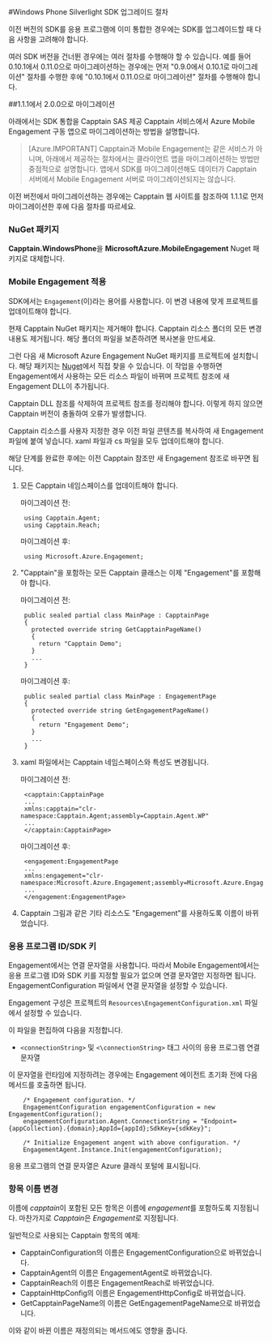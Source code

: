 <properties 
	pageTitle="Windows Phone Silverlight SDK 업그레이드 절차" 
	description="Azure Mobile Engagement용 Windows Phone Silverlight SDK 업그레이드 절차" 					
	services="mobile-engagement" 
	documentationCenter="mobile" 
	authors="piyushjo" 
	manager="dwrede"
	editor="" />

<tags 
	ms.service="mobile-engagement" 
	ms.workload="mobile" 
	ms.tgt_pltfrm="mobile-windows-phone" 
	ms.devlang="na" 
	ms.topic="article" 
	ms.date="02/29/2016" 
	ms.author="piyushjo" />

#Windows Phone Silverlight SDK 업그레이드 절차

이전 버전의 SDK를 응용 프로그램에 이미 통합한 경우에는 SDK를 업그레이드할 때 다음 사항을 고려해야 합니다.

여러 SDK 버전을 건너뛴 경우에는 여러 절차를 수행해야 할 수 있습니다. 예를 들어 0.10.1에서 0.11.0으로 마이그레이션하는 경우에는 먼저 "0.9.0에서 0.10.1로 마이그레이션" 절차를 수행한 후에 "0.10.1에서 0.11.0으로 마이그레이션" 절차를 수행해야 합니다.

##1\.1.1에서 2.0.0으로 마이그레이션

아래에서는 SDK 통합을 Capptain SAS 제공 Capptain 서비스에서 Azure Mobile Engagement 구동 앱으로 마이그레이션하는 방법을 설명합니다.

> [Azure.IMPORTANT] Capptain과 Mobile Engagement는 같은 서비스가 아니며, 아래에서 제공하는 절차에서는 클라이언트 앱을 마이그레이션하는 방법만 중점적으로 설명합니다. 앱에서 SDK를 마이그레이션해도 데이터가 Capptain 서버에서 Mobile Engagement 서버로 마이그레이션되지는 않습니다.

이전 버전에서 마이그레이션하는 경우에는 Capptain 웹 사이트를 참조하여 1.1.1로 먼저 마이그레이션한 후에 다음 절차를 따르세요.

### NuGet 패키지

**Capptain.WindowsPhone**을 **MicrosoftAzure.MobileEngagement** Nuget 패키지로 대체합니다.

### Mobile Engagement 적용

SDK에서는 `Engagement`(이)라는 용어를 사용합니다. 이 변경 내용에 맞게 프로젝트를 업데이트해야 합니다.

현재 Capptain NuGet 패키지는 제거해야 합니다. Capptain 리소스 폴더의 모든 변경 내용도 제거됩니다. 해당 폴더의 파일을 보존하려면 복사본을 만드세요.

그런 다음 새 Microsoft Azure Engagement NuGet 패키지를 프로젝트에 설치합니다. 해당 패키지는 [Nuget](http://www.nuget.org/packages/MicrosoftAzure.MobileEngagement)에서 직접 찾을 수 있습니다. 이 작업을 수행하면 Engagement에서 사용하는 모든 리소스 파일이 바뀌며 프로젝트 참조에 새 Engagement DLL이 추가됩니다.

Capptain DLL 참조를 삭제하여 프로젝트 참조를 정리해야 합니다. 이렇게 하지 않으면 Capptain 버전이 충돌하여 오류가 발생합니다.

Capptain 리소스를 사용자 지정한 경우 이전 파일 콘텐츠를 복사하여 새 Engagement 파일에 붙여 넣습니다. xaml 파일과 cs 파일을 모두 업데이트해야 합니다.

해당 단계를 완료한 후에는 이전 Capptain 참조만 새 Engagement 참조로 바꾸면 됩니다.

1. 모든 Capptain 네임스페이스를 업데이트해야 합니다.

	마이그레이션 전:
	
		using Capptain.Agent;
		using Capptain.Reach;
	
	마이그레이션 후:
	
		using Microsoft.Azure.Engagement;

2. "Capptain"을 포함하는 모든 Capptain 클래스는 이제 "Engagement"를 포함해야 합니다.

	마이그레이션 전:
	
		public sealed partial class MainPage : CapptainPage
		{
		  protected override string GetCapptainPageName()
		  {
		    return "Capptain Demo";
		  }
		  ...
		}
	
	마이그레이션 후:
	
		public sealed partial class MainPage : EngagementPage
		{
		  protected override string GetEngagementPageName()
		  {
		    return "Engagement Demo";
		  }
		  ...
		}

3. xaml 파일에서는 Capptain 네임스페이스와 특성도 변경됩니다.

	마이그레이션 전:
	
		<capptain:CapptainPage
		...
		xmlns:capptain="clr-namespace:Capptain.Agent;assembly=Capptain.Agent.WP"
		...
		</capptain:CapptainPage>
	
	마이그레이션 후:
	
		<engagement:EngagementPage
		...
		xmlns:engagement="clr-namespace:Microsoft.Azure.Engagement;assembly=Microsoft.Azure.Engagement.EngagementAgent.WP"
		...
		</engagement:EngagementPage>

4. Capptain 그림과 같은 기타 리소스도 "Engagement"를 사용하도록 이름이 바뀌었습니다.

### 응용 프로그램 ID/SDK 키

Engagement에서는 연결 문자열을 사용합니다. 따라서 Mobile Engagement에서는 응용 프로그램 ID와 SDK 키를 지정할 필요가 없으며 연결 문자열만 지정하면 됩니다. EngagementConfiguration 파일에서 연결 문자열을 설정할 수 있습니다.

Engagement 구성은 프로젝트의 `Resources\EngagementConfiguration.xml` 파일에서 설정할 수 있습니다.

이 파일을 편집하여 다음을 지정합니다.

-   `<connectionString>` 및 `<\connectionString>` 태그 사이의 응용 프로그램 연결 문자열

이 문자열을 런타임에 지정하려는 경우에는 Engagement 에이전트 초기화 전에 다음 메서드를 호출하면 됩니다.

		/* Engagement configuration. */
		EngagementConfiguration engagementConfiguration = new EngagementConfiguration();
		engagementConfiguration.Agent.ConnectionString = "Endpoint={appCollection}.{domain};AppId={appId};SdkKey={sdkKey}";
		
		/* Initialize Engagement angent with above configuration. */
		EngagementAgent.Instance.Init(engagementConfiguration);

응용 프로그램의 연결 문자열은 Azure 클래식 포털에 표시됩니다.

### 항목 이름 변경

이름에 *capptain*이 포함된 모든 항목은 이름에 *engagement*를 포함하도록 지정됩니다. 마찬가지로 *Capptain*은 *Engagement*로 지정됩니다.

일반적으로 사용되는 Capptain 항목의 예제:

-   CapptainConfiguration의 이름은 EngagementConfiguration으로 바뀌었습니다.
-   CapptainAgent의 이름은 EngagementAgent로 바뀌었습니다.
-   CapptainReach의 이름은 EngagementReach로 바뀌었습니다.
-   CapptainHttpConfig의 이름은 EngagementHttpConfig로 바뀌었습니다.
-   GetCapptainPageName의 이름은 GetEngagementPageName으로 바뀌었습니다.

이와 같이 바뀐 이름은 재정의되는 메서드에도 영향을 줍니다.



 

<!---HONumber=AcomDC_0302_2016-->